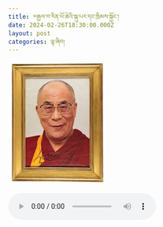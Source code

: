 ```yaml
---
title: ༧རྒྱལ་བ་རིན་པོ་ཆེའི་སྐུ་པར་དང་ཁྲིམས་སྐྱོང་།
date: 2024-02-26T18:30:00.000Z
layout: post
categories: ལྟ་ཞིབ།
---
```


![](/assets/img/hdl.jpg)

<audio controls>
  <source src="https://media-trimleng.s3.amazonaws.com/assets/audio/hdl.mp3" type="audio/mpeg">
Your browser does not support the audio element.
</audio>
